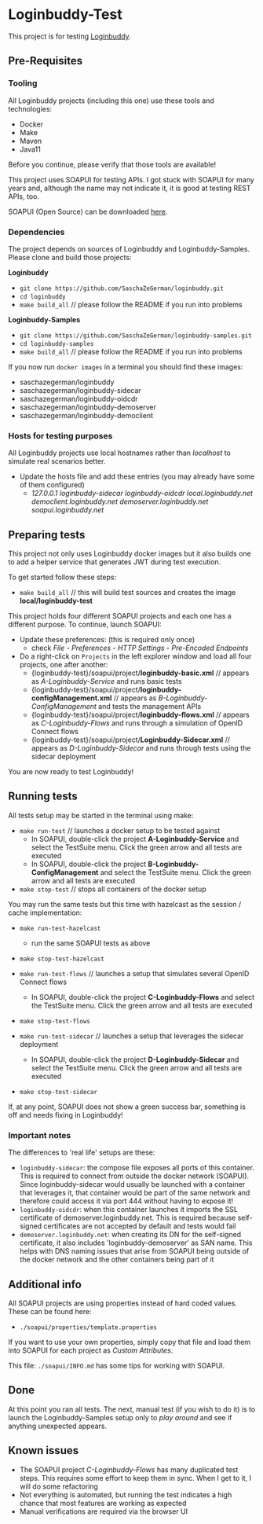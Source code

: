 # Loginbuddy-Test

This project is for testing [Loginbuddy](https://github.com/SaschaZeGerman/loginbuddy).

## Pre-Requisites

### Tooling

All Loginbuddy projects (including this one) use these tools and technologies:

- Docker
- Make
- Maven
- Java11

Before you continue, please verify that those tools are available!

This project uses SOAPUI for testing APIs. I got stuck with SOAPUI for many years and, although the name may not indicate it, it is good at testing REST APIs, too.

SOAPUI (Open Source) can be downloaded [here](https://www.soapui.org/downloads/soapui.html).

### Dependencies

The project depends on sources of Loginbuddy and Loginbuddy-Samples. Please clone and build those projects:

**Loginbuddy**

- `git clone https://github.com/SaschaZeGerman/loginbuddy.git`
- `cd loginbuddy`
- `make build_all`  // please follow the README if you run into problems

**Loginbuddy-Samples**

- `git clone https://github.com/SaschaZeGerman/loginbuddy-samples.git`
- `cd loginbuddy-samples`
- `make build_all`  // please follow the README if you run into problems

If you now run `docker images` in a terminal you should find these images:

- saschazegerman/loginbuddy
- saschazegerman/loginbuddy-sidecar
- saschazegerman/loginbuddy-oidcdr
- saschazegerman/loginbuddy-demoserver
- saschazegerman/loginbuddy-democlient

### Hosts for testing purposes

All Loginbuddy projects use local hostnames rather than *localhost* to simulate real scenarios better.

- Update the hosts file and add these entries (you may already have some of them configured)
  - *127.0.0.1 loginbuddy-sidecar loginbuddy-oidcdr local.loginbuddy.net democlient.loginbuddy.net demoserver.loginbuddy.net soapui.loginbuddy.net*

## Preparing tests

This project not only uses Loginbuddy docker images but it also builds one to add a helper service that generates JWT during test execution.

To get started follow these steps:

- `make build_all` // this will build test sources and creates the image **local/loginbuddy-test**

This project holds four different SOAPUI projects and each one has a different purpose. To continue, launch SOAPUI:

- Update these preferences: (this is required only once)
  - check *File - Preferences - HTTP Settings - Pre-Encoded Endpoints*
- Do a right-click on `Projects` in the left explorer window and load all four projects, one after another:
  - {loginbuddy-test}/soapui/project/**loginbuddy-basic.xml**  //  appears as *A-Loginbuddy-Service* and runs basic tests
  - {loginbuddy-test}/soapui/project/**loginbuddy-configManagement.xml**  //  appears as *B-Loginbuddy-ConfigManagement* and tests the management APIs
  - {loginbuddy-test}/soapui/project/**loginbuddy-flows.xml**  //  appears as *C-Loginbuddy-Flows* and runs through a simulation of OpenID Connect flows
  - {loginbuddy-test}/soapui/project/**Loginbuddy-Sidecar.xml**  //  appears as *D-Loginbuddy-Sidecar* and runs through tests using the sidecar deployment

You are now ready to test Loginbuddy!

## Running tests

All tests setup may be started in the terminal using make:

- `make run-test`  // launches a docker setup to be tested against
  - In SOAPUI, double-click the project **A-Loginbuddy-Service** and select the TestSuite menu. Click the green arrow and all tests are executed
  - In SOAPUI, double-click the project **B-Loginbuddy-ConfigManagement** and select the TestSuite menu. Click the green arrow and all tests are executed
- `make stop-test`  // stops all containers of the docker setup

You may run the same tests but this time with hazelcast as the session / cache implementation:

- `make run-test-hazelcast`
  - run the same SOAPUI tests as above
- `make stop-test-hazelcast`

- `make run-test-flows`  // launches a setup that simulates several OpenID Connect flows
  - In SOAPUI, double-click the project **C-Loginbuddy-Flows** and select the TestSuite menu. Click the green arrow and all tests are executed
- `make stop-test-flows`

- `make run-test-sidecar`  // launches a setup that leverages the sidecar deployment
  - In SOAPUI, double-click the project **D-Loginbuddy-Sidecar** and select the TestSuite menu. Click the green arrow and all tests are executed
- `make stop-test-sidecar`

If, at any point, SOAPUI does not show a green success bar, something is off and needs fixing in Loginbuddy!

### Important notes

The differences to 'real life' setups are these:
- `loginbuddy-sidecar`: the compose file exposes all ports of this container. This is required to connect from outside the docker network (SOAPUI). Since loginbuddy-sidecar
  would usually be launched with a container that leverages it, that container would be part of the same network and therefore could access it via port 444 without having to expose it!
- `loginbuddy-oidcdr`: when this container launches it imports the SSL certificate of demoserver.loginbuddy.net. This is required because self-signed certificates are
  not accepted by default and tests would fail
- `demoserver.loginbuddy.net`: when creating its DN for the self-signed certificate, it also includes 'loginbuddy-demoserver' as SAN name. This helps with DNS naming issues
  that arise from SOAPUI being outside of the docker network and the other containers being part of it

## Additional info

All SOAPUI projects are using properties instead of hard coded values. These can be found here:

- `./soapui/properties/template.properties`

If you want to use your own properties, simply copy that file and load them into SOAPUI for each project as *Custom Attributes*.

This file: `./soapui/INFO.md` has some tips for working with SOAPUI. 

## Done

At this point you ran all tests. The next, manual test (if you wish to do it) is to launch the Loginbuddy-Samples setup only to *play around* and see if anything unexpected appears.

## Known issues

- The SOAPUI project *C-Loginbuddy-Flows* has many duplicated test steps. This requires some effort to keep them in sync. When I get to it, I will do some refactoring
- Not everything is automated, but running the test indicates a high chance that most features are working as expected
- Manual verifications are required via the browser UI